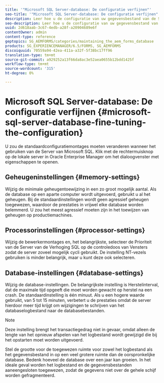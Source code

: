 ```yaml
---
title: '"Microsoft SQL Server-database: De configuratie verfijnen"'
seo-title: '"Microsoft SQL Server-database: De configuratie verfijnen"'
description: Leer hoe u de configuratie van uw gegevensbestand van de Server van Microsoft SQL kunt verfijnen.
seo-description: Leer hoe u de configuratie van uw gegevensbestand van de Server van Microsoft SQL kunt verfijnen.
uuid: 2d618aab-3c67-4edb-a28f-a20904689e6f
contentOwner: admin
content-type: reference
geptopics: SG_AEMFORMS/categories/maintaining_the_aem_forms_database
products: SG_EXPERIENCEMANAGER/6.5/FORMS, SG_AEMFORMS
discoiquuid: 70559a94-42ea-411a-a32f-5f38bc17ff96
translation-type: tm+mt
source-git-commit: a929252a13f66da8ac3e52aea0655b12bdd1425f
workflow-type: tm+mt
source-wordcount: '315'
ht-degree: 0%

---
```



# Microsoft SQL Server-database: De configuratie verfijnen {#microsoft-sql-server-database-fine-tuning-the-configuration}

U zou de standaardconfiguratiemontages moeten veranderen wanneer het gebruiken van de Server van Microsoft SQL. Klik met de rechtermuisknop op de lokale server in Oracle Enterprise Manager om het dialoogvenster met eigenschappen te openen.

## Geheugeninstellingen {#memory-settings}

Wijzig de minimale geheugentoewijzing in een zo groot mogelijk aantal. Als de database op een aparte computer wordt uitgevoerd, gebruikt u al het geheugen. Bij de standaardinstellingen wordt geen agressief geheugen toegewezen, waardoor de prestaties in vrijwel elke database worden belemmerd. U zou het meest agressief moeten zijn in het toewijzen van geheugen op productiemachines.

## Processorinstellingen {#processor-settings}

Wijzig de bewerkermontages en, het belangrijkste, selecteer de Prioriteit van de Server van de Verhoging SQL op de controledoos van Vensters zodat de server zoveel mogelijk cycli gebruikt. De instelling NT-vezels gebruiken is minder belangrijk, maar u kunt deze ook selecteren.

## Database-instellingen {#database-settings}

Wijzig de database-instellingen. De belangrijkste instelling is Herstelinterval, dat de maximale tijd opgeeft die moet worden gewacht op herstel na een crash. De standaardinstelling is één minuut. Als u een hogere waarde gebruikt, van 5 tot 15 minuten, verbetert u de prestaties omdat de server hierdoor meer tijd krijgt om wijzigingen te schrijven van het databaselogbestand naar de databasebestanden.

>[!NOTE]
>
>Deze instelling brengt het transactiegedrag niet in gevaar, omdat alleen de lengte van het opnieuw afspelen van het logbestand wordt gewijzigd die bij het opstarten moet worden uitgevoerd.

Stel de grootte voor de toegewezen ruimte voor zowel het logbestand als het gegevensbestand in op een veel grotere ruimte dan de oorspronkelijke database. Bedenk hoeveel de database over een jaar kan groeien. In het ideale geval worden het logbestand en de gegevensbestanden aaneengesloten toegewezen, zodat de gegevens niet over de gehele schijf worden gefragmenteerd.
